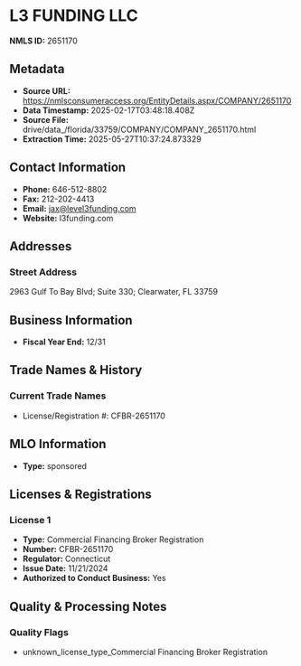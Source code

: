 # L3 FUNDING LLC

**NMLS ID:** 2651170

## Metadata
- **Source URL:** https://nmlsconsumeraccess.org/EntityDetails.aspx/COMPANY/2651170
- **Data Timestamp:** 2025-02-17T03:48:18.408Z
- **Source File:** drive/data_/florida/33759/COMPANY/COMPANY_2651170.html
- **Extraction Time:** 2025-05-27T10:37:24.873329

## Contact Information
- **Phone:** 646-512-8802
- **Fax:** 212-202-4413
- **Email:** jax@level3funding.com
- **Website:** l3funding.com

## Addresses
### Street Address
2963 Gulf To Bay Blvd; Suite 330; Clearwater, FL 33759

## Business Information
- **Fiscal Year End:** 12/31

## Trade Names & History
### Current Trade Names
- License/Registration #: CFBR-2651170

## MLO Information
- **Type:** sponsored

## Licenses & Registrations

### License 1
- **Type:** Commercial Financing Broker Registration
- **Number:** CFBR-2651170
- **Regulator:** Connecticut
- **Issue Date:** 11/21/2024
- **Authorized to Conduct Business:** Yes

## Quality & Processing Notes
### Quality Flags
- unknown_license_type_Commercial Financing Broker Registration
